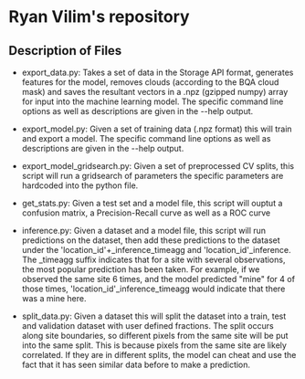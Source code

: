 # Ryan Vilim's repository

## Description of Files

- export_data.py: Takes a set of data in the Storage API format, generates features for the model, removes clouds
  (according to the BQA cloud mask) and saves the resultant vectors in a .npz (gzipped numpy) array for input into the
  machine learning model. The specific command line options as well as descriptions are given in the --help output.

- export_model.py: Given a set of training data (.npz format) this will train and export a model. The specific command
 line options as well as descriptions are given in the --help output.

- export_model_gridsearch.py: Given a set of preprocessed CV splits, this script will run a gridsearch of parameters
  the specific parameters are hardcoded into the python file.

- get_stats.py: Given a test set and a model file, this script will ouptut a confusion matrix, a Precision-Recall curve
as well as a ROC curve

- inference.py: Given a dataset and a model file, this script will run predictions on the dataset, then add these
predictions to the dataset under the 'location_id'+_inference_timeagg and 'location_id'_inference. The _timeagg suffix
indicates that for a site with several observations, the most popular prediction has been taken. For example, if we
observed the same site 6 times, and the model predicted "mine" for 4 of those times, 'location_id'_inference_timeagg
would indicate that there was a mine here.

- split_data.py: Given a dataset this will split the dataset into a train, test and validation dataset with user defined
fractions. The split occurs along site boundaries, so different pixels from the same site will be put into the same split.
This is because pixels from the same site are likely correlated. If they are in different splits, the model can cheat
and use the fact that it has seen similar data before to make a prediction.
